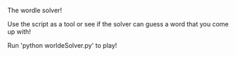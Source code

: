 The wordle solver!

Use the script as a tool or see if the solver can guess a word that you come up with!

Run 'python worldeSolver.py' to play!
